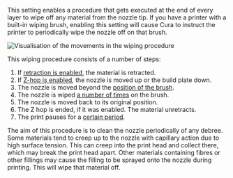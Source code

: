 This setting enables a procedure that gets executed at the end of every layer to wipe off any material from the nozzle tip. If you have a printer with a built-in wiping brush, enabling this setting will cause Cura to instruct the printer to periodically wipe the nozzle off on that brush.

![Visualisation of the movements in the wiping procedure](../../../articles/images/clean_between_layers.svg)

This wiping procedure consists of a number of steps:
1. If [retraction is enabled](wipe_retraction_enable.md), the material is retracted.
2. If [Z-hop is enabled](wipe_hop_enable.md), the nozzle is moved up or the build plate down.
3. The nozzle is moved beyond the [position of the brush](wipe_brush_pos_x.md).
4. The nozzle is wiped [a number of times](wipe_repeat_count.md) on the brush.
5. The nozzle is moved back to its original position.
6. The Z hop is ended, if it was enabled. The material unretracts.
7. The print pauses for a [certain period](wipe_pause.md).

The aim of this procedure is to clean the nozzle periodically of any debree. Some materials tend to creep up to the nozzle with capillary action due to high surface tension. This can creep into the print head and collect there, which may break the print head apart. Other materials containing fibres or other fillings may cause the filling to be sprayed onto the nozzle during printing. This will wipe that material off.